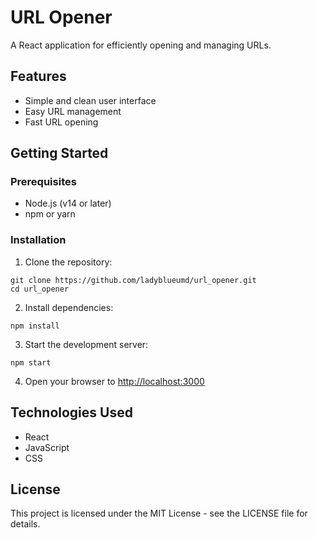 # URL Opener

A React application for efficiently opening and managing URLs.

## Features

- Simple and clean user interface
- Easy URL management
- Fast URL opening

## Getting Started

### Prerequisites

- Node.js (v14 or later)
- npm or yarn

### Installation

1. Clone the repository:
```
git clone https://github.com/ladyblueumd/url_opener.git
cd url_opener
```

2. Install dependencies:
```
npm install
```

3. Start the development server:
```
npm start
```

4. Open your browser to [http://localhost:3000](http://localhost:3000)

## Technologies Used

- React
- JavaScript
- CSS

## License

This project is licensed under the MIT License - see the LICENSE file for details. 
